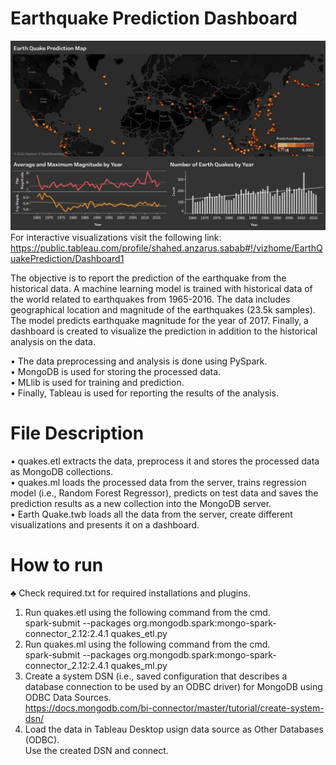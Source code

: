 # Earthquake Prediction Dashboard
![](dashboard.PNG?raw=true)
For interactive visualizations visit the following link:
https://public.tableau.com/profile/shahed.anzarus.sabab#!/vizhome/EarthQuakePrediction/Dashboard1

The objective is to report the prediction of the earthquake from the historical data. A machine learning model is trained with historical data of the world related to earthquakes from 1965-2016. The data includes geographical location and magnitude of the earthquakes (23.5k samples). The model predicts earthquake magnitude for the year of 2017. Finally, a dashboard is created to visualize the prediction in addition to the historical analysis on the data.
<br>

• The data preprocessing and analysis is done using PySpark.<br/>
• MongoDB is used for storing the processed data.<br/>
• MLlib is used for training and prediction.<br/>
• Finally, Tableau is used for reporting the results of the analysis.<br/>

# File Description
• quakes.etl extracts the data, preprocess it and stores the processed data as MongoDB collections.<br/>
• quakes.ml loads the processed data from the server, trains regression model (i.e., Random Forest Regressor), predicts on test data and saves the prediction results as a new collection into the MongoDB server.<br/>
• Earth Quake.twb loads all the data from the server, create different visualizations and presents it on a dashboard.<br/>

# How to run
♣ Check required.txt for required installations and plugins.<br/>
1. Run quakes.etl using the following command from the cmd. <br>
spark-submit --packages org.mongodb.spark:mongo-spark-connector_2.12:2.4.1 quakes_etl.py<br>
2. Run quakes.ml using the following command from the cmd.<br>
spark-submit --packages org.mongodb.spark:mongo-spark-connector_2.12:2.4.1 quakes_ml.py<br>
3. Create a system DSN (i.e., saved configuration that describes a database connection to be used by an ODBC driver) for MongoDB using ODBC Data Sources.<br>
https://docs.mongodb.com/bi-connector/master/tutorial/create-system-dsn/<br>
4. Load the data in Tableau Desktop usign data source as Other Databases (ODBC).<br>
Use the created DSN and connect.
